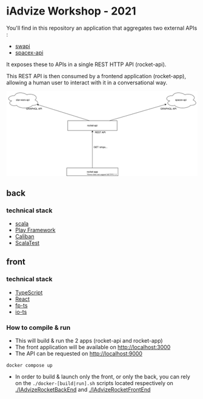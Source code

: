 # iAdvize Workshop - 2021

You'll find in this repository an application that aggregates two external APIs : 
- [swapi](https://swapi-graphql.netlify.app/)
- [spacex-api](https://api.spacex.land/graphql/)

It exposes these to APIs in a single REST HTTP API (rocket-api).

This REST API is then consumed by a frontend application (rocket-app), allowing a human user to interact with it in a conversational way.

![](./doc/rocket-api.drawio.svg)

## back

### technical stack
- [scala](https://www.scala-lang.org/)
- [Play Framework](https://www.playframework.com/)
- [Caliban](https://ghostdogpr.github.io/caliban/)
- [ScalaTest](https://www.scalatest.org/) 

## front

### technical stack
- [TypeScript](https://www.typescriptlang.org/)
- [React](https://reactjs.org/)
- [fp-ts](https://gcanti.github.io/fp-ts/)
- [io-ts](https://gcanti.github.io/io-ts/)

### How to compile & run

- This will build & run the 2 apps (rocket-api and rocket-app)
- The front application will be available on [http://localhost:3000](http://localhost:3000)
- The API can be requested on [http://localhost:9000](http://localhost:9000)

```shell
docker compose up
```

- In order to build & launch only the front, or only the back, you can rely on the `./docker-[build|run].sh` scripts located respectively on [./IAdvizeRocketBackEnd](IAdvizeRocketBackEnd) and [./IAdvizeRocketFrontEnd](IAdvizeRocketFrontEnd) 
